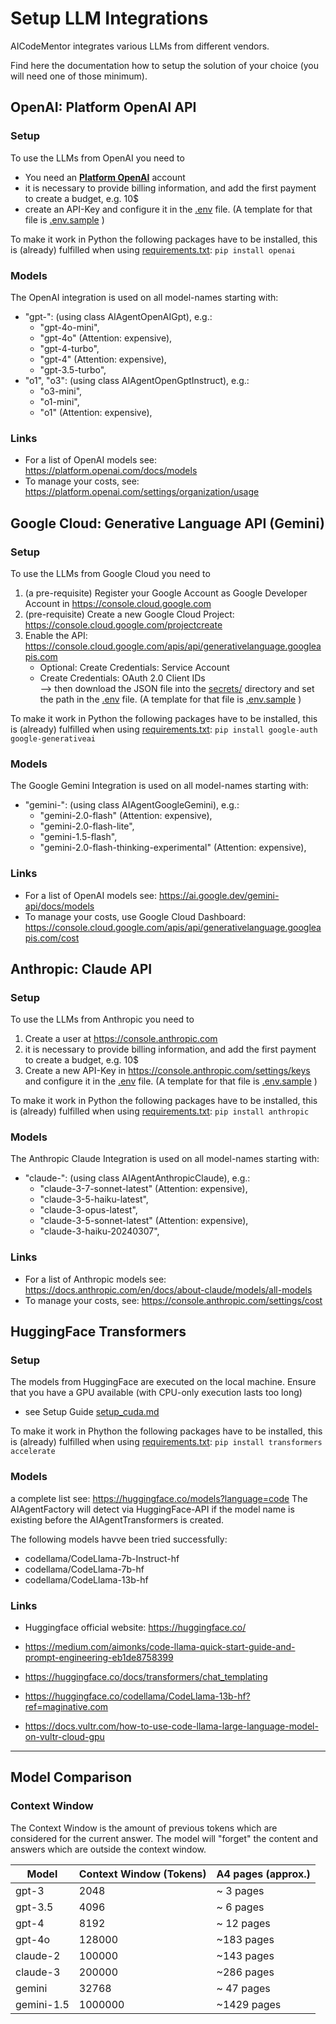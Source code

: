 # Setup LLM Integrations

AICodeMentor integrates various LLMs from different vendors.

Find here the documentation how to setup the solution of your choice (you will need one of those minimum).

## OpenAI: Platform OpenAI API

### Setup 
To use the LLMs from OpenAI you need to
- You need an **[Platform OpenAI](https://platform.openai.com/)** account
- it is necessary to provide billing information, and add the first payment to create a budget, e.g. 10$
- create an API-Key and configure it in the [.env](../.env) file. (A template for that file is [.env.sample](../.env.sample) )

To make it work in Python the following packages have to be installed, this is
(already) fulfilled when using [requirements.txt](../requirements.txt): 
```pip install openai```

### Models
The OpenAI integration is used on all model-names starting with:
- "gpt-": (using class AIAgentOpenAIGpt), e.g.:
  - "gpt-4o-mini",
  - "gpt-4o" (Attention: expensive),
  - "gpt-4-turbo",
  - "gpt-4"  (Attention: expensive),
  - "gpt-3.5-turbo",
- "o1", "o3": (using class AIAgentOpenGptInstruct), e.g.:
  - "o3-mini",
  - "o1-mini",
  - "o1" (Attention: expensive),

### Links
- For a list of OpenAI models see: https://platform.openai.com/docs/models
- To manage your costs, see: https://platform.openai.com/settings/organization/usage

## Google Cloud: Generative Language API (Gemini)

### Setup
To use the LLMs from Google Cloud you need to
1. (a pre-requisite) Register your Google Account as Google Developer Account in https://console.cloud.google.com
2. (pre-requisite) Create a new Google Cloud Project: https://console.cloud.google.com/projectcreate
3. Enable the API: https://console.cloud.google.com/apis/api/generativelanguage.googleapis.com
    - Optional: Create Credentials: Service Account
    - Create Credentials: OAuth 2.0 Client IDs  
      --> then download the JSON file into the [secrets/](../secrets/) directory and set the path in the [.env](../.env) file. (A template for that file is [.env.sample](../.env.sample) )

To make it work in Python the following packages have to be installed, this is
(already) fulfilled when using [requirements.txt](../requirements.txt): 
```pip install google-auth google-generativeai```

### Models
The Google Gemini Integration is used on all model-names starting with:
- "gemini-": (using class AIAgentGoogleGemini), e.g.:
  - "gemini-2.0-flash" (Attention: expensive),
  - "gemini-2.0-flash-lite",
  - "gemini-1.5-flash",
  - "gemini-2.0-flash-thinking-experimental" (Attention: expensive),

### Links
- For a list of OpenAI models see: https://ai.google.dev/gemini-api/docs/models
- To manage your costs, use Google Cloud Dashboard: https://console.cloud.google.com/apis/api/generativelanguage.googleapis.com/cost

## Anthropic: Claude API

### Setup
To use the LLMs from Anthropic you need to
1. Create a user at https://console.anthropic.com
2. it is necessary to provide billing information, and add the first payment to create a budget, e.g. 10$
3. Create a new API-Key in https://console.anthropic.com/settings/keys and configure it in the [.env](../.env) file. (A template for that file is [.env.sample](../.env.sample) )

To make it work in Python the following packages have to be installed, this is 
(already) fulfilled when using [requirements.txt](../requirements.txt):
```pip install anthropic```

### Models
The Anthropic Claude Integration is used on all model-names starting with:
- "claude-": (using class AIAgentAnthropicClaude), e.g.:
  - "claude-3-7-sonnet-latest" (Attention: expensive),
  - "claude-3-5-haiku-latest",
  - "claude-3-opus-latest",
  - "claude-3-5-sonnet-latest" (Attention: expensive),
  - "claude-3-haiku-20240307",

### Links
- For a list of Anthropic models see: https://docs.anthropic.com/en/docs/about-claude/models/all-models
- To manage your costs, see: https://console.anthropic.com/settings/cost

## HuggingFace Transformers

### Setup
The models from HuggingFace are executed on the local machine. Ensure that you have a GPU available (with CPU-only execution lasts too long)
* see Setup Guide [setup_cuda.md](setup_cuda.md)

To make it work in Phython the following packages have to be installed, this is
(already) fulfilled when using [requirements.txt](../requirements.txt):
```pip install transformers accelerate ```

### Models
a complete list see: https://huggingface.co/models?language=code
The AIAgentFactory will detect via HuggingFace-API if the model name is existing before the AIAgentTransformers is created.

The following models havve been tried successfully:
- codellama/CodeLlama-7b-Instruct-hf
- codellama/CodeLlama-7b-hf
- codellama/CodeLlama-13b-hf

### Links
- Huggingface official website: https://huggingface.co/

- https://medium.com/aimonks/code-llama-quick-start-guide-and-prompt-engineering-eb1de8758399
- https://huggingface.co/docs/transformers/chat_templating
- https://huggingface.co/codellama/CodeLlama-13b-hf?ref=maginative.com
- https://docs.vultr.com/how-to-use-code-llama-large-language-model-on-vultr-cloud-gpu

---

## Model Comparison

### Context Window

The Context Window is the amount of previous tokens
which are considered for the current answer.
The model will "forget" the content and answers which
are outside the context window.

| Model       | Context Window (Tokens) | A4 pages (approx.) | 
|-------------|---------|------------|
| gpt-3       |    2048 | ~  3 pages | 
| gpt-3.5     |    4096 | ~  6 pages |
| gpt-4       |    8192 | ~ 12 pages |
| gpt-4o      |  128000 | ~183 pages |
| claude-2    |  100000 | ~143 pages |
| claude-3    |  200000 | ~286 pages |
| gemini      |   32768 | ~ 47 pages |
| gemini-1.5  | 1000000 |~1429 pages |
